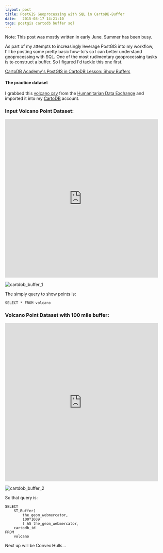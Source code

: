 ```yaml
---
layout: post
title: PostGIS Geoprocessing with SQL in CartoDB-Buffer
date:   2015-08-17 14:21:10
tags: postgis cartodb buffer sql
---
```


Note: This post was mostly written in early June. Summer has been busy. 

As part of my attempts to increasingly leverage PostGIS into my workflow, I'll be posting some pretty basic how-to's so I can better understand geoprocessing with SQL. One of the most rudimentary geoprocessing tasks is to construct a buffer. So I figured I'd tackle this one first. 

[CartoDB Academy's PostGIS in CartoDB Lesson: Show Buffers](http://academy.cartodb.com/courses/04-sql-postgis/lesson-2.html#show-buffers)

#### The practice dataset
I grabbed this [volcano csv](https://data.hdx.rwlabs.org/dataset/volcano-population-exposure-index-gvm/resource/e3b1ecf0-ec47-49f7-9011-6bbb7403ef6d) from the [Humanitarian Data Exchange](https://data.hdx.rwlabs.org/) and imported it into my [CartoDB](https://cartodb.com/) account. 


### Input Volcano Point Dataset:
<iframe width='100%' height='520' frameborder='0' src='https://dms2203.cartodb.com/viz/52cc2ce0-14f1-11e5-b152-0e4fddd5de28/embed_map' allowfullscreen webkitallowfullscreen mozallowfullscreen oallowfullscreen msallowfullscreen></iframe>

![cartdob_buffer_1](https://raw.githubusercontent.com/nygeog/nygeog.github.com/master/_posts/img/cartodb_buffer_1.png)


The simply query to show points is:

	SELECT * FROM volcano

### Volcano Point Dataset with 100 mile buffer:
<iframe width='100%' height='520' frameborder='0' src='https://dms2203.cartodb.com/viz/0cdb870c-14f2-11e5-9a9e-0e0c41326911/embed_map' allowfullscreen webkitallowfullscreen mozallowfullscreen oallowfullscreen msallowfullscreen></iframe>

![cartdob_buffer_2](https://raw.githubusercontent.com/nygeog/nygeog.github.com/master/_posts/img/cartodb_buffer_2.png)

So that query is:

	SELECT
		ST_Buffer(
			the_geom_webmercator,
			100*1609
			) AS the_geom_webmercator,
		cartodb_id
	FROM
		volcano

Next up will be Convex Hulls...